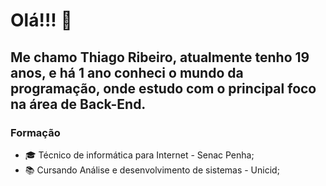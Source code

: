 # Olá!!! 👋

<!--
**thiagoribeiro2003/thiagoribeiro2003** is a ✨ _special_ ✨ repository because its `README.md` (this file) appears on your GitHub profile.

Here are some ideas to get you started:

- 🔭 I’m currently working on ...
- 🌱 I’m currently learning ...
- 👯 I’m looking to collaborate on ...
- 🤔 I’m looking for help with ...
- 💬 Ask me about ...
- 📫 How to reach me: ...
- 😄 Pronouns: ...
- ⚡ Fun fact: ...
-->

## Me chamo Thiago Ribeiro, atualmente tenho 19 anos, e há 1 ano conheci o mundo da programação, onde estudo com o principal foco na área de Back-End.

### Formação
- 🎓 Técnico de informática para Internet - Senac Penha;
- 📚 Cursando Análise e desenvolvimento de sistemas - Unicid; 

<!--
### Objetivos
Buscando conhecer novas pessoas da área
-->

